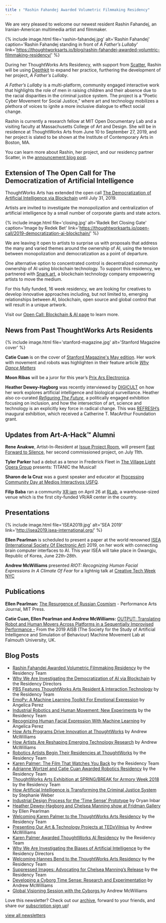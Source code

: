 ```yaml
---
title : "Rashin Fahandej Awarded Volumetric Filmmaking Residency"
---
```


We are very pleased to welcome our newest resident Rashin Fahandej, an Iranian-American multimedia artist and filmmaker.

{% include image.html file='rashin-fahandej.jpg'
   alt='Rashin Fahandej'
   caption='Rashin Fahandej standing in front of _A Father’s Lullaby_'
   link='https://thoughtworksarts.io/blog/rashin-fahandej-awarded-volumtric-filmmaking-residency/'
%}

During her ThoughtWorks Arts Residency, with support from [Scatter](http://scatter.nyc/), Rashin will be using [Depthkit](https://www.depthkit.tv/) to expand her practice, furthering the development of her project, _A Father's Lullaby_.

<!--excerpt-ends-->

_A Father’s Lullaby_ is a multi-platform, community engaged interactive work that highlights the role of men in raising children and their absence due to the racial disparities in the criminal justice system. The project is a “Poetic Cyber Movement for Social Justice,” where art and technology mobilizes a plethora of voices to ignite a more inclusive dialogue to effect social change.

Rashin is currently a research fellow at MIT Open Documentary Lab and a visiting faculty at Massachusetts College of Art and Design. She will be in residence at ThoughtWorks Arts from June 10 to September 27, 2019, and her project is slated to be shown at the Institute of Contemporary Arts in Boston, MA.

You can learn more about Rashin, her project, and our residency partner Scatter, in the [announcement blog post](https://thoughtworksarts.io/blog/rashin-fahandej-awarded-volumtric-filmmaking-residency/).


## Extension of The Open Call for The Democratization of Artificial Intelligence

ThoughtWorks Arts has extended the open call [The Democratization of Artificial Intelligence via Blockchain](https://thoughtworksarts.io/open-call/2019-democratization-ai-blockchain/) until July 31, 2019.

Artists are invited to investigate the monopolization and centralization of artificial intelligence by a small number of corporate giants and state actors.

{% include image.html file='closing.jpg'
   alt='Radek Bet Closing Gate'
   caption='Image by Redek Bet'
   link='https://thoughtworksarts.io/open-call/2019-democratization-ai-blockchain/'
%}

We are leaving it open to artists to surprise us with proposals that address the many and varied themes around the ownership of AI, using the tension between monopolization and democratization as a point of departure.

One alternative option to concentrated control is decentralized community ownership of AI using blockchain technology. To support this residency, we partnered with [Snark.art](https://snark.art/), a blockchain technology company empowering artists to move the medium.

For this fully funded, 16 week residency, we are looking for creatives to develop innovative approaches including, but not limited to, emerging relationships between AI, blockchain, open source and global control that will result in a unique artwork.

Visit our [Open Call: Blockchain & AI page](https://thoughtworksarts.io/open-call/2019-democratization-ai-blockchain/) to learn more.


## News from Past ThoughtWorks Arts Residents

{% include image.html file='stanford-magazine.jpg'
   alt='Stanford Magazine cover'
%}

**Catie Cuan** is on the cover of [Stanford Magazine's May edition](https://stanfordmag.org/latest). Her work with movement and robots was highlighten in their feature article *[Why Dance Matters](https://stanfordmag.org/contents/why-dance-matters?fbclid=IwAR3g9txdbUHURS6rpH3VKYJX3Sz8wfHnve7PFPtm0KI6FA5Mxfhw7LW1EsM)*

**Moon Ribas** will be a juror for this year’s [Prix Ars Electronica](https://ars.electronica.art/aeblog/en/2019/03/06/prixjury2019/).

**Heather Dewey-Hagborg** was recently interviewed by [DIGICULT](http://digicult.it/articles/the-future-around-the-corner-interview-with-heather-dewey-hagborg/) on how her work explores artificial intelligence and biological surveillance. Heather also  co-curated [*Refiguring The Future*](https://refreshart.tech/#why), a politically engaged exhibition focusing on inclusion, and how the intersection of art, science and technology is an explicitly key force in radical change. This was [REFRESH’s](https://refreshart.tech/#about) inaugural exhibition, which received a Catherine T. MacArthur Foundation grant.


## Updates from Art-A-Hack™ Alumni

**Rene Anakwe**, Artist-In-Resident at [Issue Project Room](https://issueprojectroom.org/), will present [Fast Forward to Silence](https://www.brownpapertickets.com/event/4248909), her second commissioned project, on July 11th.

**Tyler Parker** had a debut as a tenor in Frederick Fleet in [The Village Light Opera Group](https://villagelightopera.org/) presents: TITANIC the Musical!

**Sharon de la Cruz** was a guest speaker and educator at [Processing Community Day at Medios Interactivos USFQ](http://www.pcdquito.com/).

**Filip Baba** ran a community [XR jam](https://www.eventbrite.com/e/unitynyc-xr-jam-2019-tickets-59015269259) on April 26 at [RLab](https://www.rlab.nyc/), a warehouse-sized venue which is the first city-funded VR/AR center in the country.

## Presentations

{% include image.html file='ISEA2019.jpg'
   alt='SEA 2019'
   link='http://isea2019.isea-international.org/'
%}

**Ellen Pearlman** is scheduled to present a paper at the world renowned [ISEA (International Society Of Electronic Art)](http://isea2019.isea-international.org/) 2019, on her work with connecting brain computer interfaces to AI. This year ISEA will take place in Gwangju, Republic of Korea, June 22th-28th.

**Andrew McWilliams** presented *RIOT: Recognizing Human Facial Expressions In A Climate Of Fear* for a lightnig talk at [Creative Tech Week NYC](https://www.eventbrite.com/e/ctw2019-conference-creative-tech-week-tickets-59667017656)

## Publications
**Ellen Pearlman:** [The Resurgence of Russian Cosmism](https://www.mitpressjournals.org/toc/pajj/41/2?fbclid=IwAR3ssrh_xF08CUIjyJyH_s9PflTnhmq5KkRDwoYqKM21KkvMkHuIiDgS3tQ) - Performance Arts Journal, MIT Press.

**Catie Cuan, Ellen Pearlman and Andrew McWilliams:** [OUTPUT: Translating Robot and Human Movers Across Platforms in a Sequentially Improvised Performance -](http://aisb2019.machinemovementlab.net/MTSB2019_Cuan_Pearlman_McWilliams.pdf?fbclid=IwAR1zcOPi8G4l2E3D89hNuv6X2EPWSyQp50eKkWe40NeRn7cBFs-TEo45sms) From the 2019 AISB (The Society for the Study of Artificial Intelligence and Simulation of Behaviour) Machine Movement Lab at Falmouth University, UK.


## Blog Posts
* [Rashin Fahandej Awarded Volumetric Filmmaking Residency](https://thoughtworksarts.io/blog/rashin-fahandej-awarded-volumtric-filmmaking-residency/) by the Residency Team
* [Why We Are Investigating the Democratization of AI via Blockchain](https://thoughtworksarts.io/blog/why-democratization-ai-blockchain/) by the Residency Directors
* [PBS Features ThoughtWorks Arts Resident & Interaction Technology](https://thoughtworksarts.io/blog/concat-tool-feature-pbs/) by the Residency Team
* [EmoPy: A Machine Learning Toolkit For Emotional Expression](https://thoughtworksarts.io/blog/emopy-emotional-expression-toolkit/) by Angelica Perez
* [Industrial Robotics and Human Movement: New Experiments](https://thoughtworksarts.io/blog/movement-industrial-robotic-arm/) by the Residency Team
* [Recognizing Human Facial Expression With Machine Learning](https://thoughtworksarts.io/blog/recognizing-facial-expressions-machine-learning/) by Angelica Perez
* [How Arts Programs Drive Innovation at ThoughtWorks](https://thoughtworksarts.io/blog/how-art-programs-drive-innovation-thoughtworks/) by Andrew McWilliams
* [How Artists Are Reshaping Emerging Technology Research](https://thoughtworksarts.io/blog/how-artists-reshape-emerging-technology-research/) by Andrew McWilliams
* [Robotics Artists Begin Their Residencies at ThoughtWorks](https://thoughtworksarts.io/blog/robotics-artists-begin-residencies/) by the Residency Team
* [Karen Palmer: The Film That Watches You Back](https://thoughtworksarts.io/blog/karen-palmer-film-watches-you-back/) by the Residency Team
* [Adrianne Wortzel and Catie Cuan Awarded Robotics Residency](https://thoughtworksarts.io/blog/adrianne-wortzel-catie-cuan-awarded-robotics-residency/) by the Residency Team
* [ThoughtWorks Arts Exhibition at SPRING/BREAK for Armory Week 2018](https://thoughtworksarts.io/spring-break/) by the Residency Team
* [How Artificial Intelligence is Transforming the Criminal Justice System](https://thoughtworksarts.io/blog/artificial-intelligence-criminal-justice-system/) by Stephanie Weber
* [Industrial Design Process for the ‘Time Sense’ Prototype](https://thoughtworksarts.io/blog/industrial-design-time-sense-prototype/) by Oryan Inbar
* [Heather Dewey-Hagborg and Chelsea Manning show at Fridman Gallery](https://thoughtworksarts.io/blog/heather-chelsea-show-fridman/) by Ellen Pearlman
* [Welcoming Karen Palmer to the ThoughtWorks Arts Residency](https://thoughtworksarts.io/blog/welcoming-karen-palmer/) by the Residency Team
* [Presenting Our Art & Technology Projects at TEDxVilnius](https://thoughtworksarts.io/blog/welcoming-karen-palmer/) by Andrew McWilliams
* [Karen Palmer Awarded ThoughtWorks AI Residency](https://thoughtworksarts.io/blog/karen-palmer-ai-residency/) by the Residency Team
* [Why We Are Investigating the Biases of Artificial Intelligence](https://thoughtworksarts.io/blog/why-we-are-investigating-biases-artificial-intelligence/) by the Residency Directors
* [Welcoming Hannes Bend to the ThoughtWorks Arts Residency](https://thoughtworksarts.io/blog/welcoming-hannes-bend/) by the Residency Team
* [Suppressed Images: Advocating for Chelsea Manning’s Release](https://thoughtworksarts.io/blog/suppressed-images-picturing-chelsea-manning/) by the Residency Team
* [ Developing a Cyborg Time Sense: Research and Experimentation](https://thoughtworksarts.io/blog/team-gets-started-on-research/) by Andrew McWilliams
* [ Global Visioning Session with the Cyborgs ](https://thoughtworksarts.io/blog/visioning-session-with-the-cyborgs/)by Andrew McWilliams


Love this newsletter? Check out our [archive](https://thoughtworksarts.io/newsletters/), forward to your friends, and share our [subscription sign up](https://thoughtworksarts.io/newsletters/)!

[view all newsletters](https://thoughtworksarts.io/newsletters/)